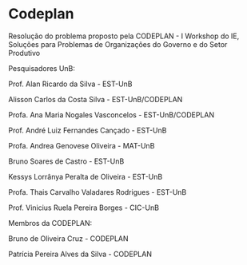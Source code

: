 # Codeplan
Resolução do problema proposto pela CODEPLAN - I Workshop do IE, Soluções para Problemas de Organizações do Governo e do Setor Produtivo

Pesquisadores UnB:

Prof. Alan Ricardo da Silva - EST-UnB

Alisson Carlos da Costa Silva - EST-UnB/CODEPLAN

Profa. Ana Maria Nogales Vasconcelos - EST-UnB/CODEPLAN

Prof. André Luiz Fernandes Cançado - EST-UnB

Profa. Andrea Genovese Oliveira - MAT-UnB

Bruno Soares de Castro - EST-UnB

Kessys Lorrânya Peralta de Oliveira - EST-UnB

Profa. Thais Carvalho Valadares Rodrigues - EST-UnB

Prof. Vinicius Ruela Pereira Borges - CIC-UnB

Membros da CODEPLAN:

Bruno de Oliveira Cruz - CODEPLAN

Patrícia Pereira Alves da Silva - CODEPLAN

